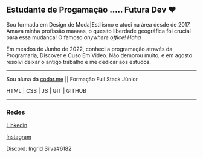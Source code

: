 ## Estudante de Progamação ..... Futura Dev ♥ ##


Sou formada em Design de Moda|Estilismo e atuei na área desde de 2017.
Amava minha profissão maaaas, o quesito liberdade geográfica foi crucial para essa mudança!  O famoso *anywhere office! Haha*

Em meados de Junho de 2022, conheci a programação através da Programaria, Discover e Cuso Em Video. Não demorou muito, e em agosto resolvi deixar o antigo trabalho e me dedicar aos estudos.

---

Sou aluna da [codar.me](https://codar.me/) || Formação Full Stack Júnior

HTML  | CSS  |  JS  | GIT  | GITHUB

---

### Redes ###

[Linkedin](https://www.linkedin.com/in/ingrid-silva-cassiano-80618020a/)

[Instagram](https://www.instagram.com/ingridsilvac14/)

Discord: Ingrid Silva#6182



